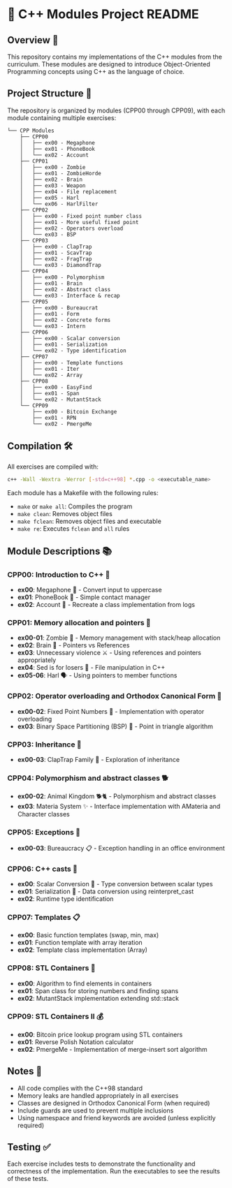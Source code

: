 # 🏫 C++ Modules Project README

## Overview 🌟

This repository contains my implementations of the C++ modules from the curriculum. These modules are designed to introduce Object-Oriented Programming concepts using C++ as the language of choice.

## Project Structure 📂

The repository is organized by modules (CPP00 through CPP09), with each module containing multiple exercises:

```
└── CPP Modules
    ├── CPP00
    │   ├── ex00 - Megaphone
    │   ├── ex01 - PhoneBook
    │   └── ex02 - Account
    ├── CPP01
    │   ├── ex00 - Zombie
    │   ├── ex01 - ZombieHorde
    │   ├── ex02 - Brain
    │   ├── ex03 - Weapon
    │   ├── ex04 - File replacement
    │   ├── ex05 - Harl
    │   └── ex06 - HarlFilter
    ├── CPP02
    │   ├── ex00 - Fixed point number class
    │   ├── ex01 - More useful fixed point
    │   ├── ex02 - Operators overload
    │   └── ex03 - BSP
    ├── CPP03
    │   ├── ex00 - ClapTrap
    │   ├── ex01 - ScavTrap
    │   ├── ex02 - FragTrap
    │   └── ex03 - DiamondTrap
    ├── CPP04
    │   ├── ex00 - Polymorphism
    │   ├── ex01 - Brain
    │   ├── ex02 - Abstract class
    │   └── ex03 - Interface & recap
    ├── CPP05
    │   ├── ex00 - Bureaucrat
    │   ├── ex01 - Form
    │   ├── ex02 - Concrete forms
    │   └── ex03 - Intern
    ├── CPP06
    │   ├── ex00 - Scalar conversion
    │   ├── ex01 - Serialization
    │   └── ex02 - Type identification
    ├── CPP07
    │   ├── ex00 - Template functions
    │   ├── ex01 - Iter
    │   └── ex02 - Array
    ├── CPP08
    │   ├── ex00 - EasyFind
    │   ├── ex01 - Span
    │   └── ex02 - MutantStack
    └── CPP09
        ├── ex00 - Bitcoin Exchange
        ├── ex01 - RPN
        └── ex02 - PmergeMe
```

## Compilation 🛠️

All exercises are compiled with:
```bash
c++ -Wall -Wextra -Werror [-std=c++98] *.cpp -o <executable_name>
```

Each module has a Makefile with the following rules:
- `make` or `make all`: Compiles the program
- `make clean`: Removes object files
- `make fclean`: Removes object files and executable
- `make re`: Executes `fclean` and `all` rules

## Module Descriptions 📚

### CPP00: Introduction to C++ 🎯
- **ex00**: Megaphone 📢 - Convert input to uppercase
- **ex01**: PhoneBook 📱 - Simple contact manager
- **ex02**: Account 💼 - Recreate a class implementation from logs

### CPP01: Memory allocation and pointers 🧟
- **ex00-01**: Zombie 🧠 - Memory management with stack/heap allocation
- **ex02**: Brain 🧠 - Pointers vs References
- **ex03**: Unnecessary violence ⚔️ - Using references and pointers appropriately
- **ex04**: Sed is for losers 📄 - File manipulation in C++
- **ex05-06**: Harl 🗣️ - Using pointers to member functions

### CPP02: Operator overloading and Orthodox Canonical Form 🔢
- **ex00-02**: Fixed Point Numbers 🔢 - Implementation with operator overloading
- **ex03**: Binary Space Partitioning (BSP) 📐 - Point in triangle algorithm

### CPP03: Inheritance 🤖
- **ex00-03**: ClapTrap Family 🤖 - Exploration of inheritance

### CPP04: Polymorphism and abstract classes 🐕
- **ex00-02**: Animal Kingdom 🐕🐈 - Polymorphism and abstract classes
- **ex03**: Materia System ✨ - Interface implementation with AMateria and Character classes

### CPP05: Exceptions 📝
- **ex00-03**: Bureaucracy 📋 - Exception handling in an office environment

### CPP06: C++ casts 🔄
- **ex00**: Scalar Conversion 🔄 - Type conversion between scalar types
- **ex01**: Serialization 💾 - Data conversion using reinterpret_cast
- **ex02**: Runtime type identification

### CPP07: Templates 📋
- **ex00**: Basic function templates (swap, min, max)
- **ex01**: Function template with array iteration
- **ex02**: Template class implementation (Array)

### CPP08: STL Containers 🧰
- **ex00**: Algorithm to find elements in containers
- **ex01**: Span class for storing numbers and finding spans
- **ex02**: MutantStack implementation extending std::stack

### CPP09: STL Containers II 💰
- **ex00**: Bitcoin price lookup program using STL containers
- **ex01**: Reverse Polish Notation calculator
- **ex02**: PmergeMe - Implementation of merge-insert sort algorithm

## Notes 📌

- All code complies with the C++98 standard
- Memory leaks are handled appropriately in all exercises
- Classes are designed in Orthodox Canonical Form (when required)
- Include guards are used to prevent multiple inclusions
- Using namespace and friend keywords are avoided (unless explicitly required)

## Testing ✅

Each exercise includes tests to demonstrate the functionality and correctness of the implementation. Run the executables to see the results of these tests.
